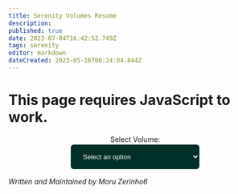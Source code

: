```yaml
---
title: Serenity Volumes Resume
description: 
published: true
date: 2023-07-04T16:42:52.749Z
tags: serenity
editor: markdown
dateCreated: 2023-05-16T06:24:04.844Z
---
```



<h1 id="javascriptwarn">This page requires JavaScript to work.</h1>
<div style="display: flex; align-items: center; flex-direction: column;">
	<label for="volumeSelect">Select Volume:</label>

<select name="volumes" id="volumeSelect" style="min-width: 260px; color: white; width: 30%; padding: 16px 20px; border-color: #019b81; border: solid; border-width: 2px; border-radius: 8px; background-color: #003028;">
    <option value="" style="color: white;">Select an option</option>
</select>
</div>


<div id="contentHolder">
</div>

_Written and Maintained by Moru Zerinho6_